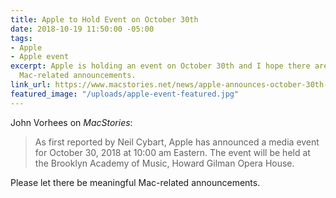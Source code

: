 ```yaml
---
title: Apple to Hold Event on October 30th
date: 2018-10-19 11:50:00 -05:00
tags:
- Apple
- Apple event
excerpt: Apple is holding an event on October 30th and I hope there are some freaking
  Mac-related announcements.
link_url: https://www.macstories.net/news/apple-announces-october-30th-event/
featured_image: "/uploads/apple-event-featured.jpg"
---
```


John Vorhees on *MacStories*:

> As first reported by Neil Cybart, Apple has announced a media event for October 30, 2018 at 10:00 am Eastern. The event will be held at the Brooklyn Academy of Music, Howard Gilman Opera House.

Please let there be meaningful Mac-related announcements.